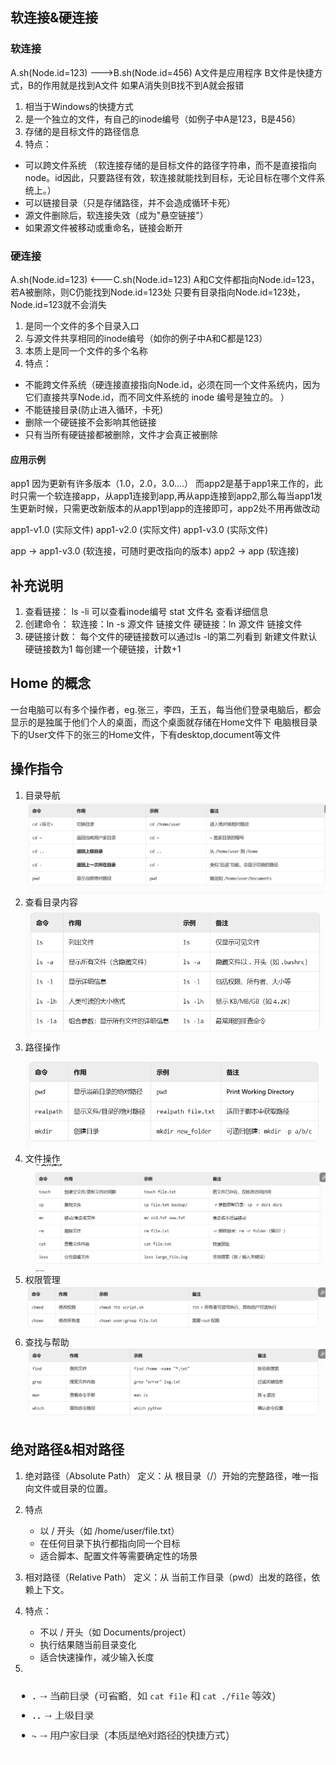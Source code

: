 ## 软连接&硬连接
### 软连接 
A.sh(Node.id=123) --->B.sh(Node.id=456)
A文件是应用程序  B文件是快捷方式，B的作用就是找到A文件  如果A消失则B找不到A就会报错
1. 相当于Windows的快捷方式
2. 是一个独立的文件，有自己的inode编号（如例子中A是123，B是456）
3. 存储的是目标文件的路径信息
4. 特点：
- 可以跨文件系统
  （软连接存储的是​​目标文件的路径字符串​​，而不是直接指向 node。id因此，只要路径有效，软连接就能找到目标，无论目标在哪个文件系统上。）
- 可以链接目录（只是存储路径，并不会造成循环卡死）
- 源文件删除后，软连接失效（成为"悬空链接"）
- 如果源文件被移动或重命名，链接会断开
### 硬连接
A.sh(Node.id=123) <---C.sh(Node.id=123)
A和C文件都指向Node.id=123，若A被删除，则C仍能找到Node.id=123处
只要有目录指向Node.id=123处，Node.id=123就不会消失
1. 是同一个文件的多个目录入口
2. 与源文件共享相同的inode编号（如你的例子中A和C都是123）
3. 本质上是同一个文件的多个名称
4. 特点：
- 不能跨文件系统（硬连接直接指向Node.id，必须在​​同一个文件系统​​内，因为它们直接共享Node.id，而不同文件系统的 inode 编号是独立的。
）
- 不能链接目录(防止进入循环，卡死)
- 删除一个硬链接不会影响其他链接
- 只有当所有硬链接都被删除，文件才会真正被删除
#### 应用示例
app1 因为更新有许多版本（1.0，2.0，3.0....）
而app2是基于app1来工作的，此时只需一个软连接app，从app1连接到app,再从app连接到app2,那么每当app1发生更新时候，只需更改新版本的从app1到app的连接即可，app2处不用再做改动

app1-v1.0 (实际文件)
app1-v2.0 (实际文件)
app1-v3.0 (实际文件)

app -> app1-v3.0 (软连接，可随时更改指向的版本)
app2 -> app (软连接)


## 补充说明
1. 查看链接：
ls -li 可以查看inode编号
stat 文件名 查看详细信息
2. 创建命令：
软连接：ln -s 源文件 链接文件
硬链接：ln 源文件 链接文件
3. 硬链接计数：
每个文件的硬链接数可以通过ls -l的第二列看到
新建文件默认硬链接数为1
每创建一个硬链接，计数+1

## Home 的概念
一台电脑可以有多个操作者，eg.张三，李四，王五，每当他们登录电脑后，都会显示的是独属于他们个人的桌面，而这个桌面就存储在Home文件下
电脑根目录下的User文件下的张三的Home文件，下有desktop,document等文件

## 操作指令
1. 目录导航
   ![alt text](image-6.png)
2. 查看目录内容
   ![alt text](image-1.png)
3. 路径操作
   ![alt text](image-2.png)
4. 文件操作
   ![alt text](image-3.png)
5. 权限管理
   ![alt text](image-4.png)
6. 查找与帮助
   ![alt text](image-5.png)
## 绝对路径&相对路径
1. 绝对路径（Absolute Path）​​
​​定义​​：从 ​​根目录（/）​​ 开始的完整路径，唯一指向文件或目录的位置。
2. 特点
   - 以 / 开头（如 /home/user/file.txt）
   - 在任何目录下执行都指向同一个目标
   - 适合脚本、配置文件等需要确定性的场景


3. 相对路径（Relative Path）​​
​​定义​​：从 ​​当前工作目录（pwd）​​ 出发的路径，依赖上下文。
4. 特点：
   - 不以 / 开头（如 Documents/project）
   - 执行结果随当前目录变化
   - 适合快速操作，减少输入长度
5.  
  ![alt text](image-7.png)